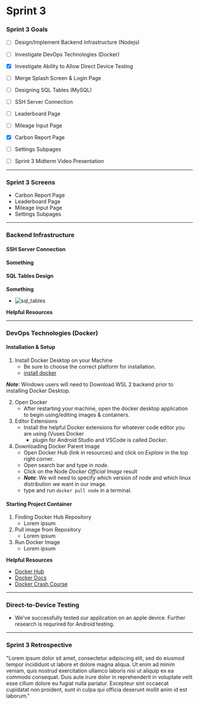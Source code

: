 # Sprint 3

### Sprint 3 Goals
- [ ] Design/Implement Backend Infrastructure (Nodejs)
- [ ] Investigate DevOps Technologies (Docker)
- [X] Investigate Ability to Allow Direct Device Testing
- [ ] Merge Splash Screen & Login Page
- [ ] Designing SQL Tables (MySQL)
- [ ] SSH Server Connection
- [ ] Leaderboard Page
- [ ] Mileage Input Page
- [X] Carbon Report Page
- [ ] Settings Subpages 
- [ ] Sprint 3 Midterm Video Presentation


---
### Sprint 3 Screens
* Carbon Report Page
* Leaderboard Page
* Mileage Input Page
* Settings Subpages
---
### Backend Infrastructure

#### SSH Server Connection
**Something**



#### SQL Tables Design
**Something**
* ![sql_tables](https://github.com/Developer-DUCS/eMission/assets/78006078/d34fb11f-71c2-432d-9f6f-13ca6fd39861)

**Helpful Resources**


---
### DevOps Technologies (Docker)
#### Installation & Setup
1. Install Docker Desktop on your Machine
   - Be sure to choose the correct platform for installation.
   - [install docker](https://docs.docker.com/get-docker/)
  
**_Note_**: Windows users will need to Download WSL 2 backend prior to installing Docker Desktop.

2. Open Docker 
   - After restarting your machine, open the docker desktop application to begin using/editing images & containers.
3. Editor Extensions
   - Install the helpful Docker extensions for whatever code editor you are using (Vuses Docker
     - plugin for Android Studio and VSCode is called _Docker_.
4. Downloading Docker Parent Image
   - Open Docker Hub (link in resources) and click on _Explore_ in the top right corner.
   - Open search bar and type in  _node_.
   - Click on the Node _Docker Official Image_ result
   - **_Note_**: We will need to specify which version of node and which linux distribution we want in our image.
   - type and run ```docker pull node``` in a terminal. 


#### Starting Project Container
1. Finding Docker Hub Repository
   -  Lorem ipsum
2. Pull image from Repository 
   - Lorem ipsum
3. Run Docker Image
   - Lorem ipsum


**Helpful Resources**
- [Docker Hub](https://hub.docker.com/)
- [Docker Docs](https://docs.docker.com/)
- [Docker Crash Course](https://www.youtube.com/watch?v=31ieHmcTUOk&list=PL4cUxeGkcC9hxjeEtdHFNYMtCpjNBm3h7&index=1)


---
### Direct-to-Device Testing
* We've successfully tested our application on an apple device. Further research is requrired for Android testing.

---
### Sprint 3 Retrospective
"Lorem ipsum dolor sit amet, consectetur adipiscing elit, sed do eiusmod tempor incididunt ut labore et dolore magna aliqua. Ut enim ad minim veniam, quis nostrud exercitation ullamco laboris nisi ut aliquip ex ea commodo consequat. Duis aute irure dolor in reprehenderit in voluptate velit esse cillum dolore eu fugiat nulla pariatur. Excepteur sint occaecat cupidatat non proident, sunt in culpa qui officia deserunt mollit anim id est laborum."
